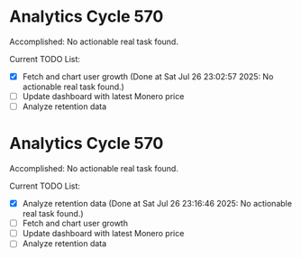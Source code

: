 # Analytics Cycle 570

Accomplished: No actionable real task found.

Current TODO List:

- [x] Fetch and chart user growth  (Done at Sat Jul 26 23:02:57 2025: No actionable real task found.)
- [ ] Update dashboard with latest Monero price
- [ ] Analyze retention data

# Analytics Cycle 570

Accomplished: No actionable real task found.

Current TODO List:

- [x] Analyze retention data  (Done at Sat Jul 26 23:16:46 2025: No actionable real task found.)
- [ ] Fetch and chart user growth
- [ ] Update dashboard with latest Monero price
- [ ] Analyze retention data